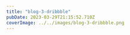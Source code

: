 ```yaml
---
title: "blog-3-dribbble"
pubDate: 2023-03-29T21:15:52.710Z
coverImage: ../../images/blog-3-dribbble.png
---
```

